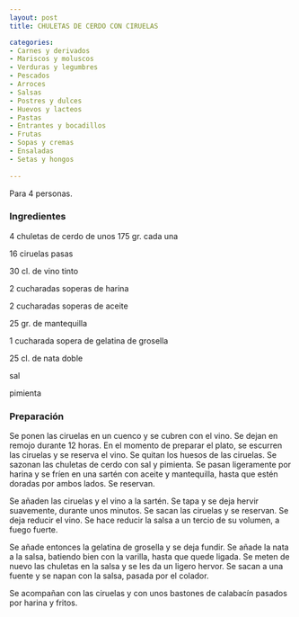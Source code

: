 ```yaml
---
layout: post
title: CHULETAS DE CERDO CON CIRUELAS

categories:
- Carnes y derivados
- Mariscos y moluscos
- Verduras y legumbres
- Pescados
- Arroces
- Salsas
- Postres y dulces
- Huevos y lacteos
- Pastas
- Entrantes y bocadillos
- Frutas
- Sopas y cremas
- Ensaladas
- Setas y hongos
 
---
```

Para 4 personas.

<h3>Ingredientes</h3>

4 chuletas de cerdo de unos 175 gr. cada una

16 ciruelas pasas

30 cl. de vino tinto

2 cucharadas soperas de harina

2 cucharadas soperas de aceite

25 gr. de mantequilla

1 cucharada sopera de gelatina de grosella

25 cl. de nata doble

sal

pimienta

<h3>Preparación</h3>

Se ponen las ciruelas en un cuenco y se cubren con el vino. Se dejan en remojo durante 12 horas. En el momento de preparar el plato, se escurren las ciruelas y se reserva el vino. Se quitan los huesos de las ciruelas. Se sazonan las chuletas de cerdo con sal y pimienta. Se pasan ligeramente por harina y se fríen en una sartén con aceite y mantequilla, hasta que estén doradas por ambos lados. Se reservan.

Se añaden las ciruelas y el vino a la sartén. Se tapa y se deja hervir suavemente, durante unos minutos. Se sacan las ciruelas y se reservan. Se deja reducir el vino. Se hace reducir la salsa a un tercio de su volumen, a fuego fuerte.

Se añade entonces la gelatina de grosella y se deja fundir. Se añade la nata a la salsa, batiendo bien con la varilla, hasta que quede ligada. Se meten de nuevo las chuletas en la salsa y se les da un ligero hervor. Se sacan a una fuente y se napan con la salsa, pasada por el colador.

Se acompañan con las ciruelas y con unos bastones de calabacín pasados por harina y fritos.

